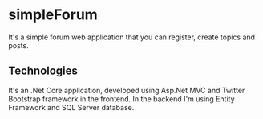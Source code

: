 # simpleForum
It's a simple forum web application that you can register, create topics and posts.

## Technologies
It's an .Net Core application, developed using Asp.Net MVC and Twitter Bootstrap framework in the frontend. In the backend I'm using Entity Framework and SQL Server database.
